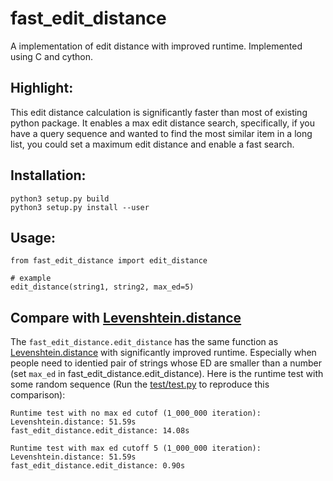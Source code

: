 # fast_edit_distance
A implementation of edit distance with improved runtime. Implemented using C and cython.

## Highlight:
This edit distance calculation is significantly faster than most of existing python package.
It enables a max edit distance search, specifically, if you have a query sequence and wanted 
to find the most similar item in a long list, you could set a maximum edit distance and enable
a fast search.

## Installation:
```
python3 setup.py build
python3 setup.py install --user
```
## Usage:
```
from fast_edit_distance import edit_distance

# example
edit_distance(string1, string2, max_ed=5)
```

## Compare with [Levenshtein.distance](https://maxbachmann.github.io/Levenshtein/levenshtein.html#distance)
The `fast_edit_distance.edit_distance` has the same function as  [Levenshtein.distance](https://maxbachmann.github.io/Levenshtein/levenshtein.html#distance) with significantly improved runtime. Especially when people need to identied pair of strings whose ED are smaller than a number (set `max_ed` in fast_edit_distance.edit_distance). Here is the runtime test with some random sequence (Run the [test/test.py](test/test.py) to reproduce this comparison):
```
Runtime test with no max ed cutof (1_000_000 iteration):
Levenshtein.distance: 51.59s
fast_edit_distance.edit_distance: 14.08s

Runtime test with max ed cutoff 5 (1_000_000 iteration):
Levenshtein.distance: 51.59s
fast_edit_distance.edit_distance: 0.90s

```
